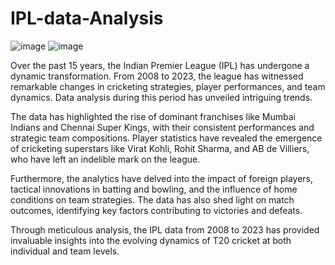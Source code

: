 # IPL-data-Analysis
![image](https://github.com/bittu5555/IPL-data-Analysis/assets/106305917/27005635-d08c-4b42-b433-db85afb47fc3)          ![image](https://github.com/bittu5555/IPL-data-Analysis/assets/106305917/b0dd4a37-b748-4e7b-8ce3-dba3e945219b)


Over the past 15 years, the Indian Premier League (IPL) has undergone a dynamic transformation. From 2008 to 2023, the league has witnessed remarkable changes in cricketing strategies, player performances, and team dynamics. Data analysis during this period has unveiled intriguing trends.

The data has highlighted the rise of dominant franchises like Mumbai Indians and Chennai Super Kings, with their consistent performances and strategic team compositions. Player statistics have revealed the emergence of cricketing superstars like Virat Kohli, Rohit Sharma, and AB de Villiers, who have left an indelible mark on the league.

Furthermore, the analytics have delved into the impact of foreign players, tactical innovations in batting and bowling, and the influence of home conditions on team strategies. The data has also shed light on match outcomes, identifying key factors contributing to victories and defeats.

Through meticulous analysis, the IPL data from 2008 to 2023 has provided invaluable insights into the evolving dynamics of T20 cricket at both individual and team levels.



                      
